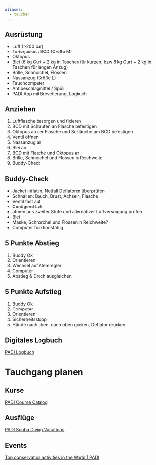 ```yaml
---
aliases:
  - tauchen
---
```

## Ausrüstung

- Luft (>200 bar)
- Tarierjacket / BCD (Größe M)
- Oktopus
- Blei (6 kg Gurt + 2 kg in Taschen für kurzen, bzw 8 kg Gurt + 2 kg in Taschen für langen Anzug)
- Brille, Schnorchel, Flossen
- Nassanzug (Größe L)
- Tauchcomputer
- Antibeschlagmittel / Spüli
- PADI App mit Brevetierung, Logbuch

## Anziehen

1. Luftflasche besorgen und fixieren
2. BCD mit Schlaufen an Flasche befestigen
3. Oktopus an der Flasche und Schläuche am BCD befestigen
4. Ventil öffnen
5. Nassanzug an
6. Blei an
7. BCD mit Flasche und Oktopus an
8. Brille, Schnorchel und Flossen in Reichweite
9. Buddy-Check

## Buddy-Check

- Jacket inflaten, Notfall Deflatoren überprüfen
- Schnallen: Bauch, Brust, Achseln, Flasche
- Ventil fast auf
- Genügend Luft
- atmen aus zweiter Stufe und alternativer Luftversorgung prüfen
- Blei
- Maske, Schnorchel und Flossen in Reichweite?
- Computer funktionsfähig

## 5 Punkte Abstieg

1. Buddy Ok
2. Orientieren
3. Wechsel auf Atemregler
4. Computer
5. Abstieg & Druch ausgleichen

## 5 Punkte Aufstieg

1. Buddy Ok
2. Computer
3. Orientieren
4. Sicherheitsstopp
5. Hände nach oben, nach oben gucken, Deflator drücken

## Digitales Logbuch

[PADI Logbuch](https://learning.padi.com/logbook)

# Tauchgang planen

## Kurse

[PADI Course Catalog](https://www.padi.com/courses)

## Ausflüge

[PADI Scuba Diving Vacations](https://travel.padi.com/)

## Events

[Top conservation activities in the World | PADI](https://travel.padi.com/conservation/activities/results/world/)
